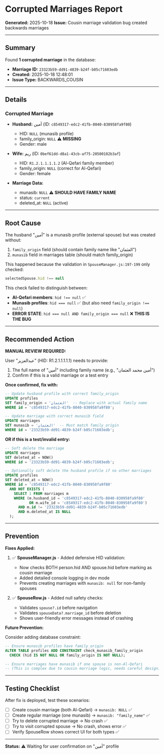 # Corrupted Marriages Report

**Generated:** 2025-10-18
**Issue:** Cousin marriage validation bug created backwards marriages

---

## Summary

Found **1 corrupted marriage** in the database:

- **Marriage ID:** `23323b59-dd91-4839-b24f-b05c71603edb`
- **Created:** 2025-10-18 12:48:01
- **Issue Type:** BACKWARDS_COUSIN

---

## Details

### Corrupted Marriage

- **Husband:** أمين (ID: `c8549317-edc2-41fb-8040-830958fa9f80`)
  - HID: `NULL` (munasib profile)
  - family_origin: `NULL` ⚠️ **MISSING**
  - Gender: male

- **Wife:** ريم (ID: `0bef61dd-d8a1-43cb-af75-20500102b3af`)
  - HID: `R1.2.1.1.1.1.2` (Al-Qefari family member)
  - family_origin: `NULL` (correct for Al-Qefari)
  - Gender: female

- **Marriage Data:**
  - munasib: `NULL` ⚠️ **SHOULD HAVE FAMILY NAME**
  - status: `current`
  - deleted_at: `NULL` (active)

---

## Root Cause

The husband "أمين" is a munasib profile (external spouse) but was created without:
1. `family_origin` field (should contain family name like "العثمان")
2. `munasib` field in marriages table (should match family_origin)

This happened because the validation in `SpouseManager.js:197-199` only checked:
```javascript
selectedSpouse.hid !== null
```

This check failed to distinguish between:
- **Al-Qefari members**: `hid !== null` ✅
- **Munasib profiles**: `hid === null` ✅ (but also need `family_origin !== null`)
- **ERROR STATE**: `hid === null AND family_origin === null` ❌ **THIS IS THE BUG**

---

## Recommended Action

**MANUAL REVIEW REQUIRED:**

User "عبدالعزيز" (HID: R1.2.1.1.1.1.1) needs to provide:
1. The full name of "أمين" including family name (e.g., "أمين محمد العثمان")
2. Confirm if this is a valid marriage or a test entry

**Once confirmed, fix with:**

```sql
-- Update husband profile with correct family_origin
UPDATE profiles
SET family_origin = 'العثمان'  -- Replace with actual family name
WHERE id = 'c8549317-edc2-41fb-8040-830958fa9f80';

-- Update marriage with correct munasib field
UPDATE marriages
SET munasib = 'العثمان'  -- Must match family_origin
WHERE id = '23323b59-dd91-4839-b24f-b05c71603edb';
```

**OR if this is a test/invalid entry:**

```sql
-- Soft delete the marriage
UPDATE marriages
SET deleted_at = NOW()
WHERE id = '23323b59-dd91-4839-b24f-b05c71603edb';

-- Optionally soft delete the husband profile if no other marriages
UPDATE profiles
SET deleted_at = NOW()
WHERE id = 'c8549317-edc2-41fb-8040-830958fa9f80'
  AND NOT EXISTS (
    SELECT 1 FROM marriages m
    WHERE (m.husband_id = 'c8549317-edc2-41fb-8040-830958fa9f80'
           OR m.wife_id = 'c8549317-edc2-41fb-8040-830958fa9f80')
      AND m.id != '23323b59-dd91-4839-b24f-b05c71603edb'
      AND m.deleted_at IS NULL
  );
```

---

## Prevention

**Fixes Applied:**

1. ✅ **SpouseManager.js** - Added defensive HID validation:
   - Now checks BOTH person.hid AND spouse.hid before marking as cousin marriage
   - Added detailed console logging in dev mode
   - Prevents creating marriages with `munasib: null` for non-family spouses

2. ✅ **SpouseRow.js** - Added null safety checks:
   - Validates `spouse?.id` before navigation
   - Validates `spouseData?.marriage_id` before deletion
   - Shows user-friendly error messages instead of crashing

**Future Prevention:**

Consider adding database constraint:
```sql
-- Ensure munasib profiles have family_origin
ALTER TABLE profiles ADD CONSTRAINT check_munasib_family_origin
  CHECK (hid IS NOT NULL OR family_origin IS NOT NULL);

-- Ensure marriages have munasib if one spouse is non-Al-Qefari
-- (This is complex due to cousin marriage logic, needs careful design)
```

---

## Testing Checklist

After fix is deployed, test these scenarios:

- [ ] Create cousin marriage (both Al-Qefari) → `munasib: NULL` ✅
- [ ] Create regular marriage (one munasib) → `munasib: "family_name"` ✅
- [ ] Try to delete corrupted marriage → No crash ✅
- [ ] Try to visit corrupted spouse → No crash, shows error ✅
- [ ] Verify SpouseRow shows correct UI for both types ✅

---

**Status:** ⚠️ Waiting for user confirmation on "أمين" profile
